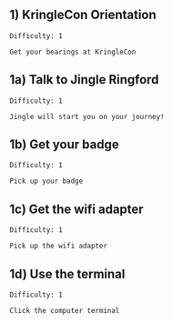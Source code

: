 ## 1) KringleCon Orientation

    Difficulty: 1

    Get your bearings at KringleCon
  
## 1a) Talk to Jingle Ringford
    Difficulty: 1
    
    Jingle will start you on your journey!
  
## 1b) Get your badge
    Difficulty: 1

    Pick up your badge

## 1c) Get the wifi adapter
    Difficulty: 1

    Pick up the wifi adapter

## 1d) Use the terminal
    Difficulty: 1

    Click the computer terminal
